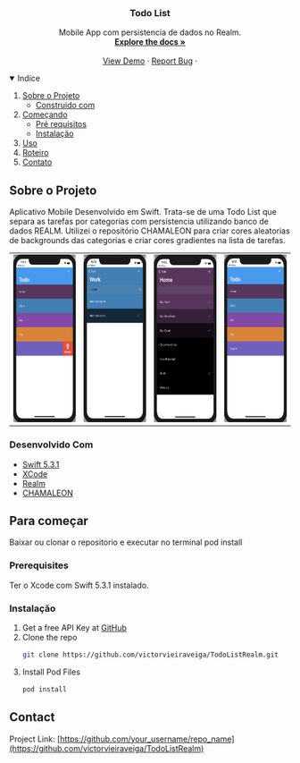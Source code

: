 <!--
*** Thanks for checking out the Best-README-Template. If you have a suggestion
*** that would make this better, please fork the repo and create a pull request
*** or simply open an issue with the tag "enhancement".
*** Thanks again! Now go create something AMAZING! :D
-->



<!-- TODO LIST -->
<!--
*** I'm using markdown "reference style" links for readability.
*** Reference links are enclosed in brackets [ ] instead of parentheses ( ).
*** See the bottom of this document for the declaration of the reference variables
*** for contributors-url, forks-url, etc. This is an optional, concise syntax you may use.
*** https://www.markdownguide.org/basic-syntax/#reference-style-links
-->



<!-- PROJECT LOGO -->
<br />
<p align="center">
  

  <h3 align="center">Todo List</h3>

  <p align="center">
    Mobile App com persistencia de dados no Realm.
    <br />
    <a href="https://github.com/victorvieiraveiga/TodoListRealm"><strong>Explore the docs »</strong></a>
    <br />
    <br />
    <a href="https://github.com/victorvieiraveiga/TodoListRealm">View Demo</a>
    ·
    <a href="https://github.com/victorvieiraveiga/TodoListRealm/issues">Report Bug</a>
    ·
</p>



<!-- TABLE OF CONTENTS -->
<details open="open">
  <summary>Indice</summary>
  <ol>
    <li>
      <a href="#about-the-project">Sobre o Projeto</a>
      <ul>
        <li><a href="#built-with">Construido com</a></li>
      </ul>
    </li>
    <li>
      <a href="#getting-started">Começando</a>
      <ul>
        <li><a href="#prerequisites">Pré requisitos</a></li>
        <li><a href="#installation">Instalação</a></li>
      </ul>
    </li>
    <li><a href="#usage">Uso</a></li>
    <li><a href="#roadmap">Roteiro</a></li>
    <li><a href="#contact">Contato</a></li>
  </ol>
</details>



<!-- ABOUT THE PROJECT -->
## Sobre o Projeto


Aplicativo Mobile Desenvolvido em Swift. Trata-se de uma Todo List que separa as tarefas por categorias com persistencia utilizando banco de dados REALM. 
Utilizei o repositório CHAMALEON para criar cores aleatorias de backgrounds das categorias e criar cores gradientes na lista de tarefas.

<table>
  <tbody>
    <tr>
      <td> <img src="images/todo1.png" height="300" width="170" /> </td>
      <td> <img src="images/todo2.png" height="300" width="170" /> </td>
      <td> <img src="images/todo3.png" height="300" width="170" /> </td>
      <td> <img src="images/todo4.png" height="300" width="170" /> </td>
    </tr>
  </tbody>
</table>




### Desenvolvido Com

* [Swift 5.3.1](https://www.apple.com/br/swift/)
* [XCode](https://developer.apple.com/xcode/)
* [Realm](https://realm.io/)
* [CHAMALEON](https://github.com/wowansm/Chameleon)



<!-- GETTING STARTED -->
## Para começar

Baixar ou clonar o repositorio e executar no terminal pod install

### Prerequisites

Ter o Xcode com Swift 5.3.1 instalado.
  

### Instalação

1. Get a free API Key at [GitHub](https://github.com/victorvieiraveiga/TodoListRealm)
2. Clone the repo
   ```sh
   git clone https://github.com/victorvieiraveiga/TodoListRealm.git
   ```
3. Install Pod Files
   ```sh
   pod install
   ```


<!-- CONTACT -->
## Contact

Project Link: [https://github.com/your_username/repo_name](https://github.com/victorvieiraveiga/TodoListRealm)








